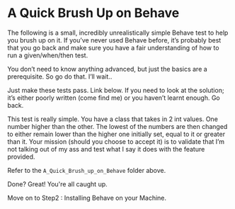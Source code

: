 
# A Quick Brush Up on Behave

The following is a small, incredibly unrealistically simple Behave test to help you brush up on it. If you’ve never used Behave before, it’s probably best that you go back and make sure you have a fair understanding of how to run a given/when/then test.

You don’t need to know anything advanced, but just the basics are a prerequisite. So go do that. I’ll wait..



Just make these tests pass. Link below. If you need to look at the solution; it’s either poorly written (come find me) or you haven’t learnt enough. Go back.

This test is really simple. You have a class that takes in 2 int values. One number higher than the other. The lowest of the numbers are then changed to either remain lower than the higher one initially set, equal to it or greater than it. Your mission (should you choose to accept it) is to validate that I’m not talking out of my ass and test what I say it does with the feature provided.


Refer to the `A_Quick_Brush_up_on_Behave` folder above.


Done? Great! You're all caught up.

Move on to Step2 : Installing Behave on your Machine.

